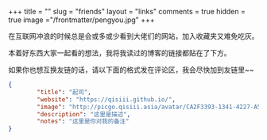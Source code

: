 +++
title = ""
slug = "friends"
layout = "links"
comments = true
hidden = true
image ="/frontmatter/pengyou.jpg"
+++

在互联网冲浪的时候总是会或多或少看到大佬们的网站，加入收藏夹又难免吃灰。

本着好东西大家一起看的想法，我将我读过的博客的链接都贴在了下方。

如果你也想互换友链的话，请以下面的格式发在评论区，我会尽快加到友链里~~

```json
{
        "title": "起司",
        "website": "https://qisiii.github.io/",
        "image": "http://picgo.qisiii.asia/avatar/CA2F3393-1341-4227-A578-85FE010AA61B.jpeg",
        "description": "这里是描述",
        "notes": "这里是你对我的备注"
}
```
